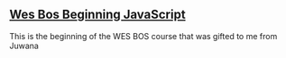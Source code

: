 ## [Wes Bos Beginning JavaScript](https://courses.wesbos.com/account/access/5de204daa0fbbc5276b7250e)

This is the beginning of the WES BOS course that was gifted to me from Juwana